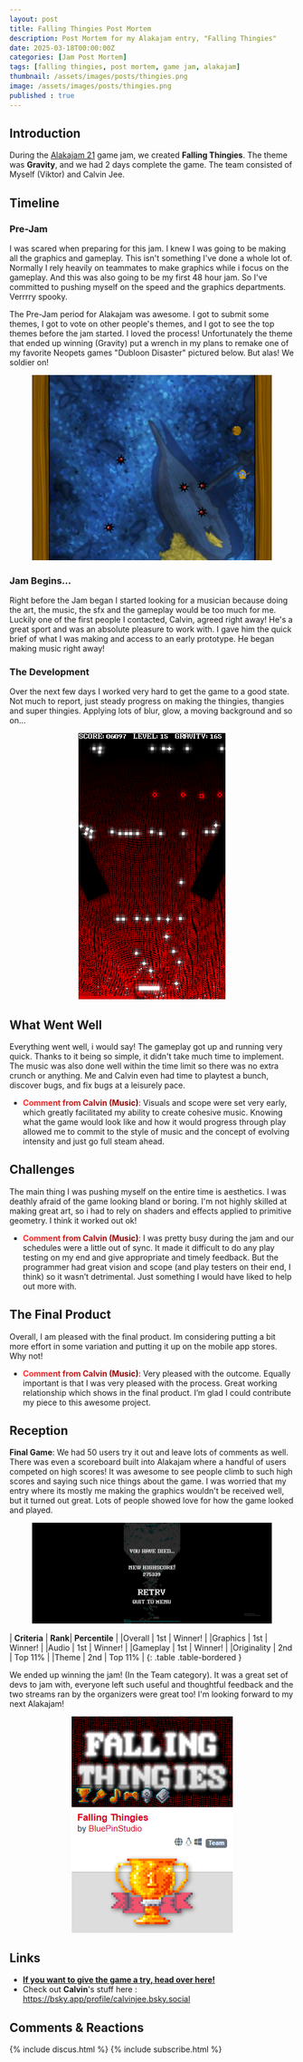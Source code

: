 ```yaml
---
layout: post
title: Falling Thingies Post Mortem
description: Post Mortem for my Alakajam entry, "Falling Thingies"
date: 2025-03-18T00:00:00Z
categories: [Jam Post Mortem]
tags: [falling thingies, post mortem, game jam, alakajam]
thumbnail: /assets/images/posts/thingies.png
image: /assets/images/posts/thingies.png
published : true
---
```


## Introduction

During the [Alakajam 21](https://alakajam.com/) game jam, we created **Falling Thingies**. The theme was **Gravity**, and we had 2 days complete the game. The team consisted of Myself (Viktor) and Calvin Jee.


## Timeline

### Pre-Jam
I was scared when preparing for this jam. I knew I was going to be making all the graphics and gameplay. This isn't something I've done a whole lot of. Normally I rely heavily on teammates to make graphics while i focus on the gameplay. And this was also going to be my first 48 hour jam. So I've committed to pushing myself on the speed and the graphics departments. Verrrry spooky.

The Pre-Jam period for Alakajam was awesome. I got to submit some themes, I got to vote on other people's themes, and I got to see the top themes before the jam started. I loved the process! Unfortunately the theme that ended up winning (Gravity) put a wrench in my plans to remake one of my favorite Neopets games "Dubloon Disaster" pictured below. But alas! We soldier on!

  <figure style="text-align: center;">
  <img src="/assets/images/posts/dubloon.png" alt="Neopets Dubloon Disaster">
  </figure>

### Jam Begins...
Right before the Jam began I started looking for a musician because doing the art, the music, the sfx and the gameplay would be too much for me. Luckily one of the first people I contacted, Calvin, agreed right away! He's a great sport and was an absolute pleasure to work with. I gave him the quick brief of what I was making and access to an early prototype. He began making music right away!

### The Development
Over the next few days I worked very hard to get the game to a good state. Not much to report, just steady progress on making the thingies, thangies and super thingies. Applying lots of blur, glow, a moving background and so on...


<figure style="text-align: center;">
<img src="/assets/images/posts/thingies.gif" alt="First place prize in Alakajam 21">
</figure>

## What Went Well
Everything went well, i would say! The gameplay got up and running very quick. Thanks to it being so simple, it didn't take much time to implement. The music was also done well within the time limit so there was no extra crunch or anything. Me and Calvin even had time to playtest a bunch, discover bugs, and fix bugs at a leisurely pace.
- <span style="background: linear-gradient(90deg, #ff3030, #770000); -webkit-background-clip: text; color: transparent;">**Comment from Calvin (Music)**:</span> Visuals and scope were set very early, which greatly facilitated my ability to create cohesive music. Knowing what the game would look like and how it would progress through play allowed me to commit to the style of music and the concept of evolving intensity and just go full steam ahead.


## Challenges
The main thing I was pushing myself on the entire time is aesthetics. I was deathly afraid of the game looking bland or boring. I'm not highly skilled at making great art, so i had to rely on shaders and effects applied to primitive geometry. I think it worked out ok!
- <span style="background: linear-gradient(90deg, #ff3030, #770000); -webkit-background-clip: text; color: transparent;">**Comment from Calvin (Music)**:</span> I was pretty busy during the jam and our schedules were a little out of sync. It made it difficult to do any play testing on my end and give appropriate and timely feedback. But the programmer had great vision and scope (and play testers on their end, I think) so it wasn’t detrimental. Just something I would have liked to help out more with.


## The Final Product
Overall, I am pleased with the final product. Im considering putting a bit more effort in some variation and putting it up on the mobile app stores. Why not!
- <span style="background: linear-gradient(90deg, #ff3030, #770000); -webkit-background-clip: text; color: transparent;">**Comment from Calvin (Music)**:</span> Very pleased with the outcome. Equally important is that I was very pleased with the process. Great working relationship which shows in the final product. I’m glad I could contribute my piece to this awesome project.



## Reception

**Final Game**: We had 50 users try it out and leave lots of comments as well. There was even a scoreboard built into Alakajam where a handful of users competed on high scores! It was awesome to see people climb to such high scores and saying such nice things about the game. I was worried that my entry where its mostly me making the graphics wouldn't be received well, but it turned out great. Lots of people showed love for how the game looked and played. 

  <figure>
  <img src="/assets/images/posts/35.png" alt="Crazy high score in Falling Thingies">
  </figure>

| **Criteria**    | **Rank**| **Percentile** |
|Overall     | 1st |  Winner! | 
|Graphics    | 1st |  Winner! |
|Audio       | 1st |  Winner! |
|Gameplay    | 1st |  Winner! |
|Originality | 2nd |  Top 11% |
|Theme       | 2nd |  Top 11% | 
{: .table .table-bordered }



We ended up winning the jam! (In the Team category). It was a great set of devs to jam with, everyone left such useful and thoughtful feedback and the two streams ran by the organizers were great too! I'm looking forward to my next Alakajam!

<figure style="text-align: center;">
<img src="/assets/images/posts/wonalakajam.png" alt="First place prize in Alakajam 21">
</figure>


## Links

- [**If you want to give the game a try, head over here!**](https://bluepinstudio.itch.io/falling-thingies)
- Check out **Calvin**'s stuff here : <https://bsky.app/profile/calvinjee.bsky.social>


## Comments & Reactions

{% include discus.html %}
{% include subscribe.html %}